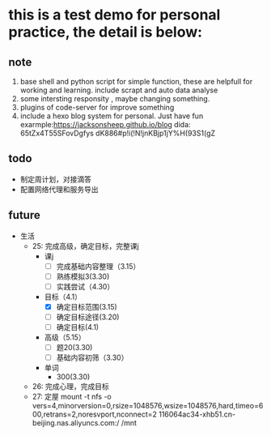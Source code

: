 # this is a test demo for personal practice, the detail is below:
## note
1. base shell and python script for simple function, these are helpfull for working and learning. include scrapt and auto data analyse
2. some intersting responsity , maybe changing something.
3. plugins of code-server for improve something
4. include a hexo blog system for personal. Just have fun
exarmple:https://jacksonsheep.github.io/blog
dida:  65tZx4T55SFovDgfys  dK886#p!i(!N!jnKBjp1jY%H(93S1(gZ

## todo
- 制定周计划，对接滴答
- 配置网络代理和服务导出
## future
- 生活
  - 25: 完成高级，确定目标，完整课j
    - 课j
      - [ ] 完成基础内容整理（3.15）
      - [ ] 熟练模拟3(3.30)
      - [ ] 实践尝试（4.30）
    - 目标（4.1）
      - [x] 确定目标范围(3.15)
      - [ ] 确定目标途径(3.20)
      - [ ] 确定目标(4.1)
    - 高级（5.15）
      - [ ] 题20(3.30)
      - [ ] 基础内容初筛（3.30）
    - 单词
      -  300(3.30)
  - 26: 完成心理，完成目标
  - 27: 定屋
mount -t nfs -o vers=4,minorversion=0,rsize=1048576,wsize=1048576,hard,timeo=600,retrans=2,noresvport,nconnect=2 116064ac34-xhb51.cn-beijing.nas.aliyuncs.com:/ /mnt
